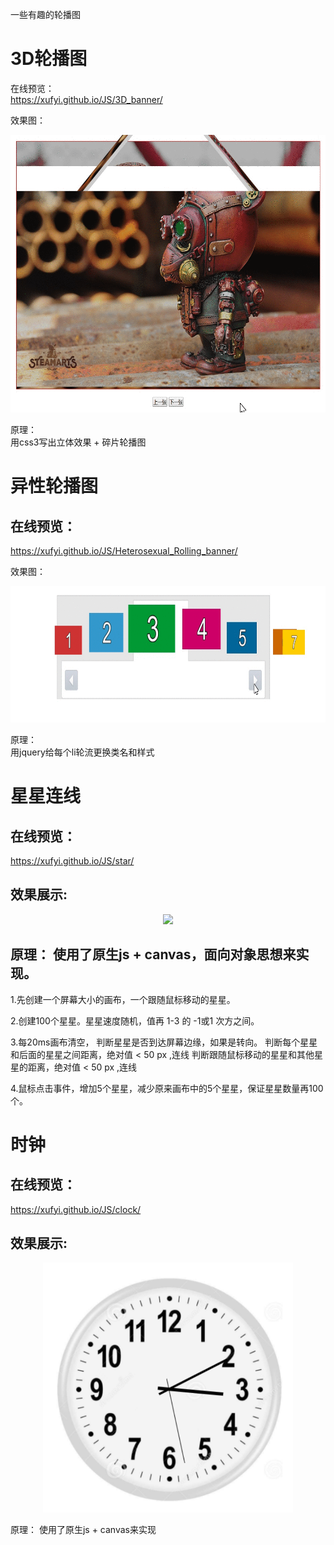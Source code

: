 
一些有趣的轮播图

3D轮播图  
=======
在线预览：  
https://xufyi.github.io/JS/3D_banner/

效果图：  
<div align=center>
   <img src="https://github.com/Xufyi/JS/blob/master/3D_banner/3dBanner.gif" width="617" height="444">  
  
</div>

原理：  
用css3写出立体效果 + 碎片轮播图   
  
    
    
异性轮播图  
=============
在线预览：  
--
https://xufyi.github.io/JS/Heterosexual_Rolling_banner/

效果图：  
<div align=center>
   <img src="https://github.com/Xufyi/JS/blob/master/Heterosexual_Rolling_banner/rollingBanner.gif" width="785" height="218">  
</div>

原理：  
用jquery给每个li轮流更换类名和样式  
  
    
    
星星连线
========  
在线预览：  
---------
https://xufyi.github.io/JS/star/

效果展示:  
-----
<div align=center>
   <img src="https://github.com/Xufyi/JS/blob/master/star/start.gif" width="917">  
</div>  


原理：  使用了原生js + canvas，面向对象思想来实现。
-----
1.先创建一个屏幕大小的画布，一个跟随鼠标移动的星星。

2.创建100个星星。星星速度随机，值再 1-3 的 -1或1 次方之间。

3.每20ms画布清空，
  判断星星是否到达屏幕边缘，如果是转向。
  判断每个星星和后面的星星之间距离，绝对值 < 50 px ,连线
  判断跟随鼠标移动的星星和其他星星的距离，绝对值 < 50 px ,连线

4.鼠标点击事件，增加5个星星，减少原来画布中的5个星星，保证星星数量再100个。

    
时钟
========  

在线预览：  
---------
https://xufyi.github.io/JS/clock/

效果展示:  
-----
<div align=center>
   <img src="https://github.com/Xufyi/JS/blob/master/clock/%E6%97%B6%E9%92%9F.png" width="400" height="400">  
</div>  


原理：  使用了原生js + canvas来实现




